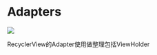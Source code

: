 # Adapters
[![](https://jitpack.io/v/xujichang/Adapters.svg)](https://jitpack.io/#xujichang/Adapters)

RecyclerView的Adapter使用做整理包括ViewHolder
